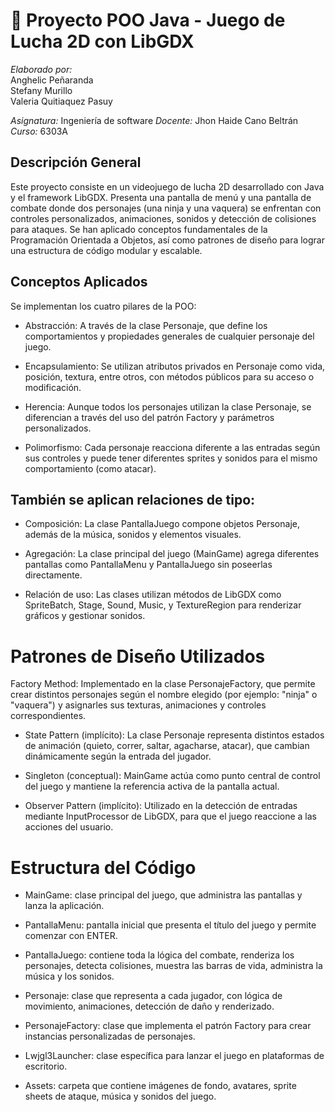 # 🥋 Proyecto POO Java - Juego de Lucha 2D con LibGDX

*Elaborado por:*  
Anghelic Peñaranda  
Stefany Murillo  
Valeria Quitiaquez Pasuy 

*Asignatura:* Ingeniería de software
*Docente:* Jhon Haide Cano Beltrán
*Curso:* 6303A

## Descripción General
Este proyecto consiste en un videojuego de lucha 2D desarrollado con Java y el framework LibGDX. Presenta una pantalla de menú y una pantalla de combate donde dos personajes (una ninja y una vaquera) se enfrentan con controles personalizados, animaciones, sonidos y detección de colisiones para ataques. Se han aplicado conceptos fundamentales de la Programación Orientada a Objetos, así como patrones de diseño para lograr una estructura de código modular y escalable.

## Conceptos Aplicados
Se implementan los cuatro pilares de la POO:

- Abstracción: A través de la clase Personaje, que define los comportamientos y propiedades generales de cualquier personaje del juego.

- Encapsulamiento: Se utilizan atributos privados en Personaje como vida, posición, textura, entre otros, con métodos públicos para su acceso o modificación.

- Herencia: Aunque todos los personajes utilizan la clase Personaje, se diferencian a través del uso del patrón Factory y parámetros personalizados.

- Polimorfismo: Cada personaje reacciona diferente a las entradas según sus controles y puede tener diferentes sprites y sonidos para el mismo comportamiento (como atacar).

## También se aplican relaciones de tipo: 

- Composición: La clase PantallaJuego compone objetos Personaje, además de la música, sonidos y elementos visuales.

- Agregación: La clase principal del juego (MainGame) agrega diferentes pantallas como PantallaMenu y PantallaJuego sin poseerlas directamente.

- Relación de uso: Las clases utilizan métodos de LibGDX como SpriteBatch, Stage, Sound, Music, y TextureRegion para renderizar gráficos y gestionar sonidos.

# Patrones de Diseño Utilizados
Factory Method: Implementado en la clase PersonajeFactory, que permite crear distintos personajes según el nombre elegido (por ejemplo: "ninja" o "vaquera") y asignarles sus texturas, animaciones y controles correspondientes.

- State Pattern (implícito): La clase Personaje representa distintos estados de animación (quieto, correr, saltar, agacharse, atacar), que cambian dinámicamente según la entrada del jugador.

- Singleton (conceptual): MainGame actúa como punto central de control del juego y mantiene la referencia activa de la pantalla actual.

- Observer Pattern (implícito): Utilizado en la detección de entradas mediante InputProcessor de LibGDX, para que el juego reaccione a las acciones del usuario.

# Estructura del Código
- MainGame: clase principal del juego, que administra las pantallas y lanza la aplicación.

- PantallaMenu: pantalla inicial que presenta el título del juego y permite comenzar con ENTER.

- PantallaJuego: contiene toda la lógica del combate, renderiza los personajes, detecta colisiones, muestra las barras de vida, administra la música y los sonidos.

- Personaje: clase que representa a cada jugador, con lógica de movimiento, animaciones, detección de daño y renderizado.

- PersonajeFactory: clase que implementa el patrón Factory para crear instancias personalizadas de personajes.

- Lwjgl3Launcher: clase específica para lanzar el juego en plataformas de escritorio.

- Assets: carpeta que contiene imágenes de fondo, avatares, sprite sheets de ataque, música y sonidos del juego.

